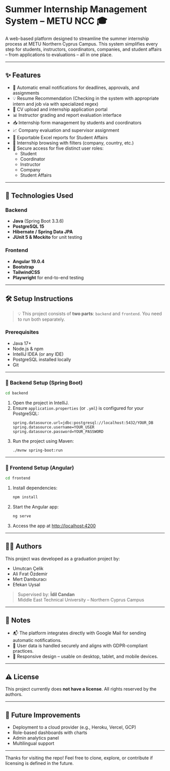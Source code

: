# Summer Internship Management System – METU NCC 🎓

A web-based platform designed to streamline the summer internship process at METU Northern Cyprus Campus. This system simplifies every step for students, instructors, coordinators, companies, and student affairs – from applications to evaluations – all in one place.

---

## ✨ Features

- 🔔 Automatic email notifications for deadlines, approvals, and assignments
- 💡 Resume Recommendation (Checking in the system with appropriate intern and job via with specialized regex)
- 📄 CV upload and internship application portal
- 📊 Instructor grading and report evaluation interface
- 📥 Internship form management by students and coordinators
- 📈 Company evaluation and supervisor assignment
- 📁 Exportable Excel reports for Student Affairs
- 🔎 Internship browsing with filters (company, country, etc.)
- 🔐 Secure access for five distinct user roles:
  - Student
  - Coordinator
  - Instructor
  - Company
  - Student Affairs

---

## 🚀 Technologies Used

### Backend
- **Java** (Spring Boot 3.3.6)
- **PostgreSQL 15**
- **Hibernate / Spring Data JPA**
- **JUnit 5 & Mockito** for unit testing

### Frontend
- **Angular 19.0.4**
- **Bootstrap**
- **TailwindCSS**
- **Playwright** for end-to-end testing

---

## 🛠 Setup Instructions

> 💡 This project consists of **two parts**: `backend` and `frontend`. You need to run both separately.

### Prerequisites
- Java 17+
- Node.js & npm
- IntelliJ IDEA (or any IDE)
- PostgreSQL installed locally
- Git

---

### 🔧 Backend Setup (Spring Boot)

```bash
cd backend
```

1. Open the project in IntelliJ.
2. Ensure `application.properties` (or `.yml`) is configured for your PostgreSQL:
   ```
   spring.datasource.url=jdbc:postgresql://localhost:5432/YOUR_DB
   spring.datasource.username=YOUR_USER
   spring.datasource.password=YOUR_PASSWORD
   ```
3. Run the project using Maven:
   ```
   ./mvnw spring-boot:run
   ```

---

### 🎨 Frontend Setup (Angular)

```bash
cd frontend
```

1. Install dependencies:
   ```bash
   npm install
   ```
2. Start the Angular app:
   ```bash
   ng serve
   ```
3. Access the app at [http://localhost:4200](http://localhost:4200)

---

## 👨‍💻 Authors

This project was developed as a graduation project by:

- Umutcan Çelik  
- Ali Fırat Özdemir  
- Mert Damburacı  
- Efekan Uysal

> Supervised by: **İdil Candan**  
> Middle East Technical University – Northern Cyprus Campus

---

## 📌 Notes

- 📬 The platform integrates directly with Google Mail for sending automatic notifications.
- 🔐 User data is handled securely and aligns with GDPR-compliant practices.
- 📱 Responsive design – usable on desktop, tablet, and mobile devices.

---

## ⚠️ License

This project currently does **not have a license**. All rights reserved by the authors.

---

## 🙌 Future Improvements

- Deployment to a cloud provider (e.g., Heroku, Vercel, GCP)
- Role-based dashboards with charts
- Admin analytics panel
- Multilingual support

---

Thanks for visiting the repo! Feel free to clone, explore, or contribute if licensing is defined in the future.
